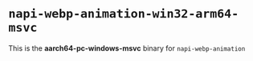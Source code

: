 # `napi-webp-animation-win32-arm64-msvc`

This is the **aarch64-pc-windows-msvc** binary for `napi-webp-animation`
